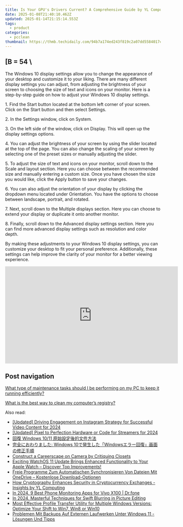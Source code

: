 ```yaml
---
title: Is Your GPU's Drivers Current? A Comprehensive Guide by YL Computing
date: 2025-01-08T21:40:10.462Z
updated: 2025-01-14T21:15:14.553Z
tags:
  - product
categories:
  - pcclean
thumbnail: https://thmb.techidaily.com/94b7a174ed243f819c2a07dd5584017cb8f8706838828f60033ee3c2a4509767.jpg
---
```


## \[B = 54 \

The Windows 10 display settings allow you to change the appearance of your desktop and customize it to your liking. There are many different display settings you can adjust, from adjusting the brightness of your screen to choosing the size of text and icons on your monitor. Here is a step-by-step guide on how to adjust your Windows 10 display settings. 

1\. Find the Start button located at the bottom left corner of your screen. Click on the Start button and then select Settings.

2\. In the Settings window, click on System.

3\. On the left side of the window, click on Display. This will open up the display settings options. 

4\. You can adjust the brightness of your screen by using the slider located at the top of the page. You can also change the scaling of your screen by selecting one of the preset sizes or manually adjusting the slider.

5\. To adjust the size of text and icons on your monitor, scroll down to the Scale and layout section. Here you can choose between the recommended size and manually entering a custom size. Once you have chosen the size you would like, click the Apply button to save your changes.

6\. You can also adjust the orientation of your display by clicking the dropdown menu located under Orientation. You have the options to choose between landscape, portrait, and rotated.

7\. Next, scroll down to the Multiple displays section. Here you can choose to extend your display or duplicate it onto another monitor.

8\. Finally, scroll down to the Advanced display settings section. Here you can find more advanced display settings such as resolution and color depth. 

By making these adjustments to your Windows 10 display settings, you can customize your desktop to fit your personal preference. Additionally, these settings can help improve the clarity of your monitor for a better viewing experience.

<!-- affiliate ads begin -->
<iframe width="560" height="315" src="https://www.youtube.com/embed/vPGg53vbOsk?si=CkSEN5HFPS7vDuAa" title="YouTube video player" frameborder="0" allow="accelerometer; autoplay; clipboard-write; encrypted-media; gyroscope; picture-in-picture; web-share" referrerpolicy="strict-origin-when-cross-origin" allowfullscreen></iframe>
<!-- affiliate ads end -->

## Post navigation

[What type of maintenance tasks should I be performing on my PC to keep it running efficiently?](https://tools.techidaily.com/pcclean/products/)

[What is the best way to clean my computer’s registry?](https://tools.techidaily.com/pcclean/products/)

<ins class="adsbygoogle"
     style="display:block"
     data-ad-format="autorelaxed"
     data-ad-client="ca-pub-7571918770474297"
     data-ad-slot="1223367746"></ins>

<ins class="adsbygoogle"
     style="display:block"
     data-ad-client="ca-pub-7571918770474297"
     data-ad-slot="8358498916"
     data-ad-format="auto"
     data-full-width-responsive="true"></ins>

<span class="atpl-alsoreadstyle">Also read:</span>
<div><ul>
<li><a href="https://instagram-video-recordings.techidaily.com/updated-driving-engagement-on-instagram-strategy-for-successful-video-content-for-2024/"><u>[Updated] Driving Engagement on Instagram Strategy for Successful Video Content for 2024</u></a></li>
<li><a href="https://article-helps.techidaily.com/updated-pixel-to-perfection-hardware-or-code-for-streamers-for-2024/"><u>[Updated] Pixel to Perfection Hardware or Code for Streamers for 2024</u></a></li>
<li><a href="https://discover-fantastic.techidaily.com/1728508943699-windows-1011/"><u>回復 Windows 10/11 原始設定後的文件方法</u></a></li>
<li><a href="https://discover-fantastic.techidaily.com/1728509985660-windows-10windows/"><u>完全におわりました: Windows 10で発生した「Windowsエラー回復」画面の修正手順</u></a></li>
<li><a href="https://youtube-sure.techidaily.com/ruct-a-careerscape-on-camera-by-critiquing-closets/"><u>Construct a Careerscape on Camera by Critiquing Closets</u></a></li>
<li><a href="https://technical-tips.techidaily.com/exciting-watchos-11-update-brings-enhanced-functionality-to-your-apple-watch-discover-top-improvements/"><u>Exciting WatchOS 11 Update Brings Enhanced Functionality to Your Apple Watch – Discover Top Improvements!</u></a></li>
<li><a href="https://discover-fantastic.techidaily.com/freie-programme-zum-automatischen-synchronisieren-von-dateien-mit-onedrive-kostenlose-download-optionen/"><u>Freie Programme Zum Automatischen Synchronisieren Von Dateien Mit OneDrive – Kostenlose Download-Optionen</u></a></li>
<li><a href="https://win-cheats.techidaily.com/how-cryptography-enhances-security-in-cryptocurrency-exchanges-insights-by-yl-computing/"><u>How Cryptography Enhances Security in Cryptocurrency Exchanges - Insights by YL Computing</u></a></li>
<li><a href="https://android-location-track.techidaily.com/in-2024-9-best-phone-monitoring-apps-for-vivo-x100-drfone-by-drfone-virtual-android/"><u>In 2024, 9 Best Phone Monitoring Apps for Vivo X100 | Dr.fone</u></a></li>
<li><a href="https://extra-approaches.techidaily.com/in-2024-masterful-techniques-for-swift-blurring-in-picture-editing/"><u>In 2024, Masterful Techniques for Swift Blurring in Picture Editing</u></a></li>
<li><a href="https://discover-fantastic.techidaily.com/most-effective-profile-transfer-utility-for-multiple-windows-versions-optimize-your-shift-to-win7-win8-or-win10/"><u>Most Effective Profile Transfer Utility for Multiple Windows Versions: Optimize Your Shift to Win7, Win8 or Win10</u></a></li>
<li><a href="https://discover-fantastic.techidaily.com/problemen-mit-backups-auf-externen-laufwerken-unter-windows-11-losungen-und-tipps/"><u>Problemen Mit Backups Auf Externen Laufwerken Unter Windows 11 - Lösungen Und Tipps</u></a></li>
</ul></div>

